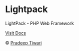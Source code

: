 # Lightpack

LightPack - PHP Web Framework 

[Visit Docs](https://lightpack.github.io/docs)

&copy; [Pradeep Tiwari](https://github.com/pradeep-tiwari)
